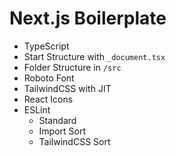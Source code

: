 # Next.js Boilerplate

- TypeScript
- Start Structure with `_document.tsx`
- Folder Structure in `/src`
- Roboto Font
- TailwindCSS with JIT
- React Icons
- ESLint
  - Standard
  - Import Sort
  - TailwindCSS Sort
